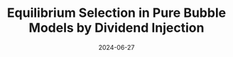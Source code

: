 ---
title: "Equilibrium Selection in Pure Bubble Models by Dividend Injection"
collection: publications
link: https://arxiv.org/abs/2303.05636
date: 2024-06-27
coauthor: "Tomohiro Hirano"
---